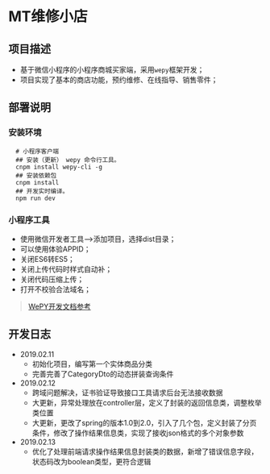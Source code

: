 # MT维修小店

## 项目描述
- 基于微信小程序的小程序商城买家端，采用`wepy`框架开发；
- 项目实现了基本的商店功能，预约维修、在线指导、销售零件；

## 部署说明

### 安装环境
```
  # 小程序客户端
  ## 安装（更新） wepy 命令行工具。
  cnpm install wepy-cli -g
  ## 安装依赖包
  cnpm install
  ## 开发实时编译。
  npm run dev
```
### 小程序工具
- 使用微信开发者工具-->添加项目，选择dist目录；
- 可以使用体验APPID；
- 关闭ES6转ES5；
- 关闭上传代码时样式自动补；
- 关闭代码压缩上传；
- 打开不校验合法域名；

> [WePY开发文档参考](https://tencent.github.io/wepy/)

## 开发日志
- 2019.02.11
  - 初始化项目，编写第一个实体商品分类
  - 完善完善了CategoryDto的动态拼装查询条件
- 2019.02.12
  - 跨域问题解决，证书验证导致接口工具请求后台无法接收数据
  - 大更新，异常处理放在controller层，定义了封装的返回信息类，调整枚举类位置
  - 大更新，更改了spring的版本1.0到2.0，引入了几个包，定义封装了分页条件，修改了操作结果信息类，实现了接收json格式的多个对象参数
- 2019.02.13
  - 优化了处理前端请求操作结果信息封装类的数据，新增了错误信息字段，状态码改为boolean类型，更符合逻辑